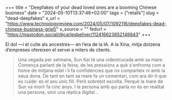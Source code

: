 +++
title = "Deepfakes of your dead loved ones are a booming Chinese business"
date = "2024-05-10T13:37:46+02:00"
tags = ["retalls"]
slug = "dead-deepfakes"
x_url = "https://www.technologyreview.com/2024/05/07/1092116/deepfakes-dead-chinese-business-grief/"
x_source = ""
fedurl = "https://mastodon.social/@carlesbellver/112416623852148843"
+++

El dol —i el culte als ancestres— en l’era de la IA. A la Xina, mitja dotzena d’empreses ofereixen el servei a milers de clients.

> Una vegada per setmana, Sun Kai té una videotrucada amb sa mare. Comença parlant de la feina, de les pressions a què s'enfronta com a home de mitjana edat i li fa confidències que no comparteix ni amb la seua dona. De tant en tant sa mare fa un comentari, com ara dir-li que es cuide: és el seu únic fill. Però sobretot escolta. Perquè la mare de Sun va morir fa cinc anys. I la persona amb qui parla no és en realitat una persona, sinó una rèplica digital…